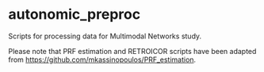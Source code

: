 # autonomic_preproc
Scripts for processing data for Multimodal Networks study.

Please note that PRF estimation and RETROICOR scripts have been adapted from https://github.com/mkassinopoulos/PRF_estimation.
